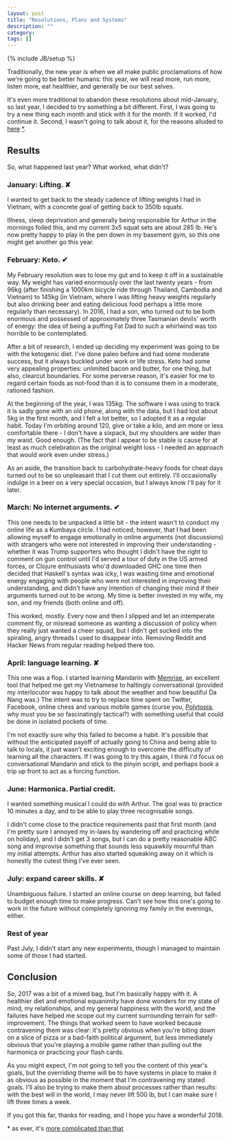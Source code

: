 ```yaml
---
layout: post
title: "Resolutions, Plans and Systems"
description: ""
category:
tags: []
---
```

{% include JB/setup %}

Traditionally, the new year is when we all make public proclamations
of how we're going to be better humans: this year, we will read more,
run more, listen more, eat healthier, and generally be our best selves.

It's even more traditional to abandon these resolutions about
mid-January, so last year, I decided to try something a bit different.
First, I was going to try a new thing each month and stick with it for
the month. If it worked, I'd continue it. Second, I wasn't going to
talk about it, for the reasons alluded to
[here](https://sivers.org/zipit) [*](#proviso).

## Results

So, what happened last year? What worked, what didn't?

### January: Lifting. ✘

I wanted to get back to the steady cadence of lifting weights I had in
Vietnam, with a concrete goal of getting back to 350lb squats.

Illness, sleep deprivation and generally being responsible for Arthur
in the mornings foiled this, and my current 3x5 squat sets are about
285 lb. He's now pretty happy to play in the pen down in my
basement gym, so this one might get another go this year.

### February: Keto. ✔

My February resolution was to lose my gut and to keep it off in a
sustainable way. My weight has varied enormously over the last twenty
years - from 96kg (after finishing a 1000km bicycle ride through
Thailand, Cambodia and Vietnam) to 145kg (in Vietnam, where I was
lifting heavy weights regularly but also drinking beer and eating
delicious food perhaps a little more regularly than necessary). In
2016, I had a son, who turned out to be both enormous and possessed of
approximately three Tasmanian devils' worth of energy: the idea of
being a puffing Fat Dad to such a whirlwind was too horrible to be
contemplated.

After a bit of research, I ended up deciding my experiment was going
to be with the ketogenic diet. I've done paleo before and had some
moderate success, but it always buckled under work or life stress.
Keto had some very appealing properties: unlimited bacon and butter,
for one thing, but also, clearcut boundaries. For some perverse
reason, it's easier for me to regard certain foods as not-food than
it is to consume them in a moderate, rationed fashion.

At the beginning of the year, I was 135kg. The software I was using
to track it is sadly gone with an old phone, along with the data, but
I had lost about 5kg in the first month, and I felt a lot better, so
I adopted it as a regular habit. Today I'm orbiting around 120, give
or take a kilo, and am more or less comfortable there - I don't have a
sixpack, but my shoulders are wider than my waist. Good enough. (The
fact that I appear to be stable is cause for at least as much
celebration as the original weight loss - I needed an approach that
would work even under stress.)

As an aside, the transition back to carbohydrate-heavy foods for
cheat days turned out to be so unpleasant that I cut them out
entirely. I'll occasionally indulge in a beer on a very special
occasion, but I always know I'll pay for it later.

### March: No internet arguments. ✔

This one needs to be unpacked a little bit - the intent wasn't to
conduct my online life as a Kumbaya circle. I had noticed, however,
that I had been allowing myself to engage emotionally in online
arguments (not discussions) with strangers who were not interested in
improving their understanding - whether it was Trump supporters who
thought I didn't have the right to comment on gun control until I'd
served a tour of duty in the US armed forces, or Clojure enthusiasts
who'd downloaded GHC one time then decided that Haskell's syntax was
icky, I was wasting time and emotional energy engaging with people who
were not interested in improving their understanding, and didn't have
any intention of changing their mind if their arguments turned out to
be wrong. My time is better invested in my wife, my son, and my
friends (both online and off).

This worked, mostly. Every now and then I slipped and let an
intemperate comment fly, or misread someone as wanting a discussion of
policy when they really just wanted a cheer squad, but I didn't get
sucked into the spiraling, angry threads I used to disappear into.
Removing Reddit and Hacker News from regular reading helped there too.

### April: language learning. ✘

This one was a flop. I started learning Mandarin with
[Memrise](https://www.memrise.com), an excellent tool that helped me
get my Vietnamese to haltingly conversational (provided my
interlocutor was happy to talk about the weather and how beautiful Da
Nang was.) The intent was to try to replace time spent on Twitter,
Facebook, online chess and various mobile games (curse you,
[Polytopia](http://polytopia.wikia.com/wiki/The_Battle_of_Polytopia_Wikia),
why must you be so fascinatingly tactical?) with something useful that
could be done in isolated pockets of time.

I'm not exactly sure why this failed to become a habit. It's possible
that without the anticipated payoff of actually going to China and
being able to talk to locals, it just wasn't exciting enough to
overcome the difficulty of learning all the characters. If I was going
to try this again, I think I'd focus on conversational Mandarin and
stick to the pinyin script, and perhaps book a trip up front to act as
a forcing function.

### June: Harmonica. Partial credit.

I wanted something musical I could do with Arthur. The goal was to
practice 10 minutes a day, and to be able to play three recognisable
songs.

I didn't come close to the practice requirements past that first month
(and I'm pretty sure I annoyed my in-laws by wandering off and
practicing while on holiday), and I didn't get 3 songs, but I can do a
pretty reasonable ABC song and improvise something that sounds less
squawkily mournful than my initial attempts. Arthur has also started
squeaking away on it which is honestly the cutest thing I've ever seen.

### July: expand career skills. ✘

Unambiguous failure. I started an online course on deep learning, but
failed to budget enough time to make progress. Can't see how this
one's going to work in the future without completely ignoring my
family in the evenings, either.

### Rest of year

Past July, I didn't start any new experiments, though I managed to
maintain some of those I had started.

## Conclusion

So, 2017 was a bit of a mixed bag, but I'm basically happy with it. A
healthier diet and emotional equanimity have done wonders for my state
of mind, my relationships, and my general happiness with the world,
and the failures have helped me scope out my current surrounding
terrain for self-improvement. The things that worked seem to have
worked because contravening them was clear: it's pretty obvious when
you're biting down on a slice of pizza or a bad-faith political
argument, but less immediately obvious that you're playing a mobile
game rather than pulling out the harmonica or practicing your flash
cards.

As you might expect, I'm not going to tell you the content of this
year's goals, but the overriding theme will be to have systems in
place to make it as obvious as possible in the moment that I'm
contravening my stated goals. I'll also be trying to make them about
processes rather than results: with the best will in the world, I may
never lift 500 lb, but I can make sure I lift three times a week.

If you got this far, thanks for reading, and I hope you have a
wonderful 2018.



<a name="proviso">*</a>
as ever, it's [more complicated than that](https://www.bassam.com/single-post/CSI-TED-Talks-What-Derek-Sivers-Was-Really-Saying)

